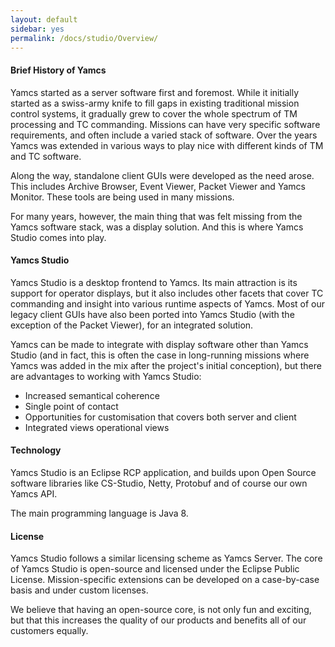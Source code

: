 ```yaml
---
layout: default
sidebar: yes
permalink: /docs/studio/Overview/
---
```


#### Brief History of Yamcs
Yamcs started as a server software first and foremost. While it initially started as a swiss-army knife to fill gaps in existing traditional mission control systems, it gradually grew to cover the whole spectrum of TM processing and TC commanding. Missions can have very specific software requirements, and often include a varied stack of software. Over the years Yamcs was extended in various ways to play nice with different kinds of TM and TC software.

Along the way, standalone client GUIs were developed as the need arose. This includes Archive Browser, Event Viewer, Packet Viewer and Yamcs Monitor. These tools are being used in many missions.

For many years, however, the main thing that was felt missing from the Yamcs software stack, was a display solution. And this is where Yamcs Studio comes into play.

#### Yamcs Studio
Yamcs Studio is a desktop frontend to Yamcs. Its main attraction is its support for operator displays, but it also includes other facets that cover TC commanding and insight into various runtime aspects of Yamcs. Most of our legacy client GUIs have also been ported into Yamcs Studio (with the exception of the Packet Viewer), for an integrated solution.

Yamcs can be made to integrate with display software other than Yamcs Studio (and in fact, this is often the case in long-running missions where Yamcs was added in the mix after the project's initial conception), but there are advantages to working with Yamcs Studio:

* Increased semantical coherence
* Single point of contact
* Opportunities for customisation that covers both server and client
* Integrated views operational views

#### Technology
Yamcs Studio is an Eclipse RCP application, and builds upon Open Source software libraries like CS-Studio, Netty, Protobuf and of course our own Yamcs API.

The main programming language is Java 8.

#### License
Yamcs Studio follows a similar licensing scheme as Yamcs Server. The core of Yamcs Studio is open-source and licensed under the Eclipse Public License. Mission-specific extensions can be developed on a case-by-case basis and under custom licenses.

We believe that having an open-source core, is not only fun and exciting, but that this increases the quality of our products and benefits all of our customers equally.

